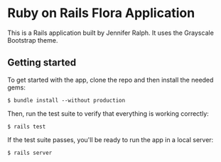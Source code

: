 # Ruby on Rails Flora Application

This is a Rails application built by Jennifer Ralph. It uses the Grayscale Bootstrap theme.

## Getting started

To get started with the app, clone the repo and then install the needed gems:

```
$ bundle install --without production
```

Then, run the test suite to verify that everything is working correctly:

```
$ rails test
```

If the test suite passes, you'll be ready to run the app in a local server:

```
$ rails server
```